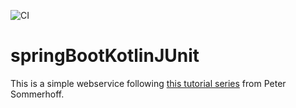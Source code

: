 ![CI](https://github.com/diskostu/springBootKotlinJUnit/workflows/CI/badge.svg)

# springBootKotlinJUnit

This is a simple webservice following [this tutorial series](https://www.youtube.com/playlist?list=PL6gx4Cwl9DGDPsneZWaOFg0H2wsundyGr) from Peter Sommerhoff.
